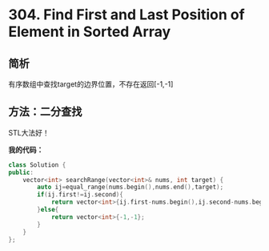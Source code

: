 # 304. Find First and Last Position of Element in Sorted Array    

## 简析

有序数组中查找target的边界位置，不存在返回[-1,-1]

## 方法：二分查找

STL大法好！

**我的代码：**

```cpp
class Solution {
public:
    vector<int> searchRange(vector<int>& nums, int target) {
        auto ij=equal_range(nums.begin(),nums.end(),target);
        if(ij.first!=ij.second){
            return vector<int>{ij.first-nums.begin(),ij.second-nums.begin()-1};
        }else{
            return vector<int>{-1,-1};
        }
    }
};
```
